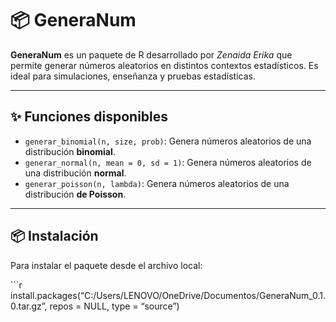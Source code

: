 
# 📦 GeneraNum

**GeneraNum** es un paquete de R desarrollado por *Zenaida Erika* que
permite generar números aleatorios en distintos contextos estadísticos.
Es ideal para simulaciones, enseñanza y pruebas estadísticas.

------------------------------------------------------------------------

## ✨ Funciones disponibles

- `generar_binomial(n, size, prob)`: Genera números aleatorios de una
  distribución **binomial**.
- `generar_normal(n, mean = 0, sd = 1)`: Genera números aleatorios de
  una distribución **normal**.
- `generar_poisson(n, lambda)`: Genera números aleatorios de una
  distribución **de Poisson**.

------------------------------------------------------------------------

## 📦 Instalación

Para instalar el paquete desde el archivo local:

\`\`\`r
install.packages(“C:/Users/LENOVO/OneDrive/Documentos/GeneraNum_0.1.0.tar.gz”,
repos = NULL, type = “source”)
